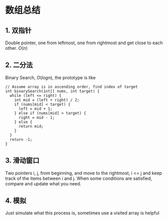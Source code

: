 # 数组总结
## 1. 双指针
Double pointer, one from leftmost, one from rightmost and get close to each other. $O(n)$
## 2. 二分法
Binary Search, $O(logn)$, the prototype is like
```
// Assume array is in ascending order, find index of target
int binarySearch(int[] nums, int target) {
  while (left <= right) {
    int mid = (left + right) / 2;
    if (nums[mid] < target) {
      left = mid + 1;
    } else if (nums[mid] > target) {
      right = mid - 1;
    } else {
      return mid;
    }
  }
  return -1;
}
```
## 3. 滑动窗口
Two pointers i, j, from beginning, and move to the rightmost, i <= j and keep track of the items between i and j. When some conditions are satisfied, compare and update what you need.  
## 4. 模拟
Just simulate what this process is, sometimes use a visited array is helpful